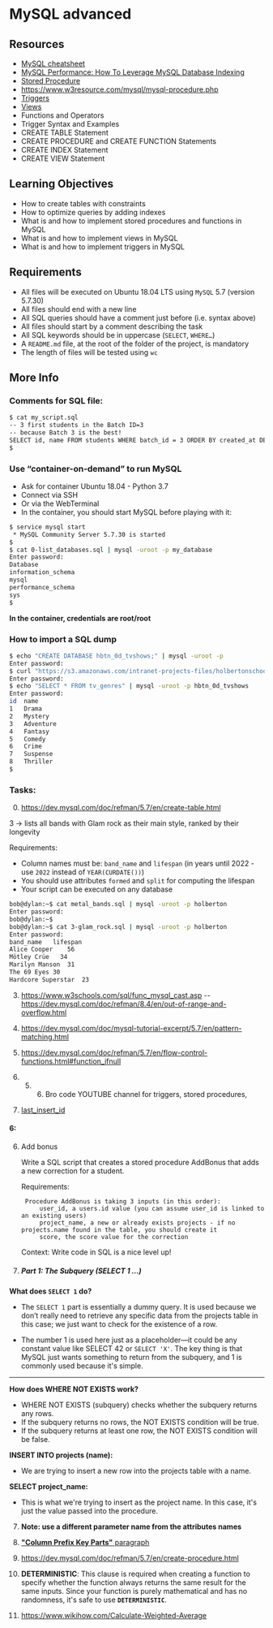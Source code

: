 # MySQL advanced 

## Resources


* [MySQL cheatsheet](https://devhints.io/mysql)
* [MySQL Performance: How To Leverage MySQL Database Indexing](https://stackoverflow.com/questions/3567981/how-do-mysql-indexes-work)
* [Stored Procedure](https://youtu.be/oagHZwY9JJY?si=hqJdv5HFCRbkKlwi)
* https://www.w3resource.com/mysql/mysql-procedure.php
* [Triggers](https://youtu.be/jVbj72YO-8s?si=q7w_Dh9utrzdKpbq)
* [Views](https://youtu.be/wciubfRhvtM?si=g-QAkNwo6GPWRAhK)
* Functions and Operators
* Trigger Syntax and Examples
* CREATE TABLE Statement
* CREATE PROCEDURE and CREATE FUNCTION Statements
* CREATE INDEX Statement
* CREATE VIEW Statement


## Learning Objectives

* How to create tables with constraints
* How to optimize queries by adding indexes
* What is and how to implement stored procedures and functions in MySQL
* What is and how to implement views in MySQL
* What is and how to implement triggers in MySQL


## Requirements

* All files will be executed on Ubuntu 18.04 LTS using `MySQL` 5.7 (version 5.7.30)
* All files should end with a new line
* All SQL queries should have a comment just before (i.e. syntax above)
* All files should start by a comment describing the task
* All SQL keywords should be in uppercase (`SELECT`, `WHERE…`)
* A `README.md` file, at the root of the folder of the project, is mandatory
* The length of files will be tested using `wc`

## More Info
### Comments for SQL file:
```bash
$ cat my_script.sql
-- 3 first students in the Batch ID=3
-- because Batch 3 is the best!
SELECT id, name FROM students WHERE batch_id = 3 ORDER BY created_at DESC LIMIT 3;
$
```
### Use “container-on-demand” to run MySQL

* Ask for container Ubuntu 18.04 - Python 3.7
* Connect via SSH
* Or via the WebTerminal
* In the container, you should start MySQL before playing with it:

```bash
$ service mysql start
 * MySQL Community Server 5.7.30 is started
$
$ cat 0-list_databases.sql | mysql -uroot -p my_database
Enter password: 
Database
information_schema
mysql
performance_schema
sys
$
```

**In the container, credentials are root/root**
### How to import a SQL dump
```bash
$ echo "CREATE DATABASE hbtn_0d_tvshows;" | mysql -uroot -p
Enter password: 
$ curl "https://s3.amazonaws.com/intranet-projects-files/holbertonschool-higher-level_programming+/274/hbtn_0d_tvshows.sql" -s | mysql -uroot -p hbtn_0d_tvshows
Enter password: 
$ echo "SELECT * FROM tv_genres" | mysql -uroot -p hbtn_0d_tvshows
Enter password: 
id  name
1   Drama
2   Mystery
3   Adventure
4   Fantasy
5   Comedy
6   Crime
7   Suspense
8   Thriller
$
```


### Tasks:

0. https://dev.mysql.com/doc/refman/5.7/en/create-table.html

3 ->  lists all bands with Glam rock as their main style, ranked by their longevity

Requirements:

* Column names must be: `band_name` and `lifespan` (in years until 2022 - use `2022` instead of `YEAR(CURDATE())`)
* You should use attributes `formed` and `split` for computing the lifespan
* Your script can be executed on any database

```bash
bob@dylan:~$ cat metal_bands.sql | mysql -uroot -p holberton
Enter password: 
bob@dylan:~$ 
bob@dylan:~$ cat 3-glam_rock.sql | mysql -uroot -p holberton 
Enter password: 
band_name   lifespan
Alice Cooper    56
Mötley Crüe   34
Marilyn Manson  31
The 69 Eyes 30
Hardcore Superstar  23
```

3. https://www.w3schools.com/sql/func_mysql_cast.asp  -- https://dev.mysql.com/doc/refman/8.4/en/out-of-range-and-overflow.html
3. https://dev.mysql.com/doc/mysql-tutorial-excerpt/5.7/en/pattern-matching.html 
3. https://dev.mysql.com/doc/refman/5.7/en/flow-control-functions.html#function_ifnull


4. 5. 6. Bro code YOUTUBE channel for triggers, stored procedures, 


6. [last_insert_id](https://www.w3schools.com/sql/func_mysql_last_insert_id.asp)


#### 6:


6. Add bonus

    Write a SQL script that creates a stored procedure AddBonus that adds a new correction for a student.

    Requirements:

        Procedure AddBonus is taking 3 inputs (in this order):
            user_id, a users.id value (you can assume user_id is linked to an existing users)
            project_name, a new or already exists projects - if no projects.name found in the table, you should create it
            score, the score value for the correction

    Context: Write code in SQL is a nice level up!

1. ##### Part 1: The Subquery (SELECT 1 ...)
**What does `SELECT 1` do?**

* The `SELECT 1` part is essentially a dummy query. It is used because we don’t really need to retrieve any specific data from the projects table in this case; we just want to check for the existence of a row.

* The number 1 is used here just as a placeholder—it could be any constant value like SELECT 42 or `SELECT 'X'`. The key thing is that MySQL just wants something to return from the subquery, and 1 is commonly used because it's simple.

---

**How does WHERE NOT EXISTS work?**

* WHERE NOT EXISTS (subquery) checks whether the subquery returns any rows.
* If the subquery returns no rows, the NOT EXISTS condition will be true.
* If the subquery returns at least one row, the NOT EXISTS condition will be false.

**INSERT INTO projects (name):**

* We are trying to insert a new row into the projects table with a name.

**SELECT project_name:**

* This is what we're trying to insert as the project name. In this case, it's just the value passed into the procedure.


7. **Note: use a different parameter name from the attributes names**


8. [**"Column Prefix Key Parts"** paragraph](https://dev.mysql.com/doc/refman/5.7/en/create-index.html#create-index-spatial)


10. https://dev.mysql.com/doc/refman/5.7/en/create-procedure.html

10. **DETERMINISTIC**: This clause is required when creating a function to specify whether the function always returns the same result for the same inputs. Since your function is purely mathematical and has no randomness, it's safe to use **`DETERMINISTIC`**.

100. https://www.wikihow.com/Calculate-Weighted-Average
